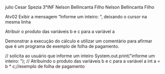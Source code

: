 julio Cesar Spezia 3°INF Nelson Bellincanta Filho
Nelson Bellincanta Filho

Atv02
Exibir a mensagem “Informe um inteiro: “, deixando o cursor na mesma linha

Atribuir o produto das variáveis b e c para a variável a

Demonstrar a execução do cálculo e utilizar um comentário para afirmar que é um programa de exemplo de folha de pagamento.



// solicita ao usuário que informe um inteiro
System.out.print("informe um inteiro: ");
// Atribuindo o produto das variáveis b e c para a variável a
int a = b * c;//exemplo de folha de pagamento 
